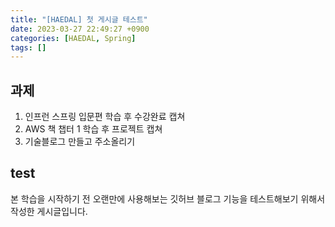 ```yaml
---
title: "[HAEDAL] 첫 게시글 테스트"
date: 2023-03-27 22:49:27 +0900
categories: [HAEDAL, Spring]
tags: []
---
```


## 과제
1. 인프런 스프링 입문편 학습 후 수강완료 캡쳐
2. AWS 책 챕터 1 학습 후 프로젝트 캡쳐
3. 기술블로그 만들고 주소올리기

## test
본 학습을 시작하기 전 오랜만에 사용해보는 깃허브 블로그 기능을 테스트해보기 위해서 작성한 게시글입니다.